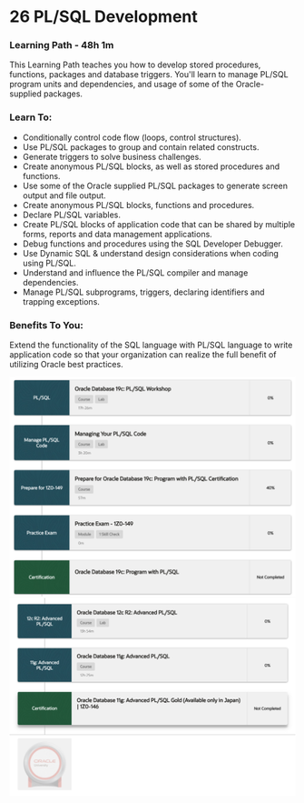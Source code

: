 # 26 PL/SQL Development

### Learning Path - 48h 1m

This Learning Path teaches you how to develop stored procedures, functions, packages and database triggers. You'll learn to manage PL/SQL program units and dependencies, and usage of some of the Oracle-supplied packages.


### Learn To:

* Conditionally control code flow (loops, control structures).
* Use PL/SQL packages to group and contain related constructs.
* Generate triggers to solve business challenges.
* Create anonymous PL/SQL blocks, as well as stored procedures and functions.
* Use some of the Oracle supplied PL/SQL packages to generate screen output and file output.
* Create anonymous PL/SQL blocks, functions and procedures.
* Declare PL/SQL variables.
* Create PL/SQL blocks of application code that can be shared by multiple forms, reports and data management applications.
* Debug functions and procedures using the SQL Developer Debugger.
* Use Dynamic SQL & understand design considerations when coding using PL/SQL.
* Understand and influence the PL/SQL compiler and manage dependencies.
* Manage PL/SQL subprograms, triggers, declaring identifiers and trapping exceptions.

### Benefits To You:

Extend the functionality of the SQL language with PL/SQL language to write application code so that your organization can realize the full benefit of utilizing Oracle best practices.


![PLSQL-01](26-PL-SQL-Development/images/PLSQL-01.png)
![PLSQL-02](26-PL-SQL-Development/images/PLSQL-02.png)
